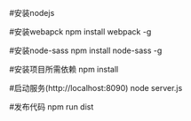 #安装nodejs 

#安装webapck
npm install webpack  -g

#安装node-sass
npm install node-sass -g

#安装项目所需依赖
npm install

#启动服务(http://localhost:8090)
node server.js

#发布代码
npm run dist
